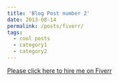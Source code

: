 ```yaml
---
title: 'Blog Post number 2'
date: 2013-08-14
permalink: /posts/fiverr/
tags:
  - cool posts
  - category1
  - category2
---
```

[Please click here to hire me on Fiverr](https://www.fiverr.com/mirshahzad007)